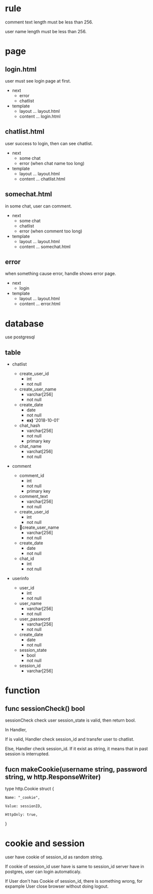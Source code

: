 # rule
comment text length must be less than 256.

user name length must be less than 256.

# page
## login.html
user must see login page at first.
- next
    - error
    - chatlist
- template
    - layout ... layout.html
    - content ... login.html
## chatlist.html
user success to login, then can see chatlist.
- next
    - some chat
    - error (when chat name too long)
- template
    - layout ... layout.html
    - content ... chatlist.html
## somechat.html
in some chat, user can comment.
- next
    - some chat
    - chatlist 
    - error (when comment too long)
- template
    - layout ... layout.html
    - content ... somechat.html
## error
when something cause error, handle shows error page.
- next
    - login
- template
    - layout ... layout.html
    - content ... error.html
# database 
use postgresql
## table
- chatlist
    - create_user_id 
        - int
        - not null
    - create_user_name
        - varchar[256] 
        - not null
    - create_date
        - date 
        - not null
        - **ex)** '2018-10-01'
    - chat_hash
        - varchar[256] 
        - not null
        - primary key
    - chat_name
        - varchat[256]
        - not null

- comment
    - comment_id
        - int
        - not null
        - primary key
    - comment_text
        - varchar[256] 
        - not null
    - create_user_id
        - int
        - not null
    - create_user_name
        - varchar[256]
        - not null
    - create_date
        - date
        - not null
    - chat_id
        - int
        - not null
- userinfo
    - user_id
        - int
        - not null
    - user_name
        - varchar[256]
        - not null
    - user_password
        - varchar[256]
        - not null
    - create_date
        - date
        - not null
    - session_state
        - bool
        - not null
    - session_id
        - varchar[256]

# function
## func sessionCheck() bool
sessionCheck check user session_state is valid, then return bool.

In Handler, 

If is valid, Handler check session_id and transfer user to chatlist. 

Else, Handler check session_id. If it exist as string, it means that in past session is interrupted.
## fucn makeCookie(username string, password string, w http.ResponseWriter) 
type http.Cookie struct {

    Name: "_cookie",

    Value: sessionID,

    HttpOnly: true,

}

# cookie and session
user have cookie of session_id as random string.

If cookie of session_id user have is same to session_id server have in postgres, user can login automaticaly.

If User don't has Cookie of session_id, there is something wrong, for expample User close browser without doing logout.